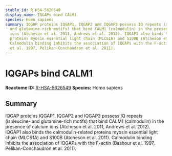 ```yaml
---
stable_id: R-HSA-5626549
display_name: IQGAPs bind CALM1
species: Homo sapiens
summary: IQGAP proteins IQGAP1, IQGAP2 and IQGAP3 possess IQ repeats (isoleucine-
  and glutamine-rich motifs) that bind CALM1 (calmodulin) in the presence of calcium
  ions (Atcheson et al. 2011, Andrews et al. 2012). IQGAP1 also binds the calmodulin-related
  proteins myosin essential light chain (MLCS1A) and S100B (Atcheson et al. 2011).
  Calmodulin binding inhibits the association of IQGAPs with the F-actin (Bashour
  et al. 1997, Pelikan-Conchaudron et al. 2011).
---
```


# IQGAPs bind CALM1
**Reactome ID:** [R-HSA-5626549](https://reactome.org/content/detail/R-HSA-5626549)
**Species:** Homo sapiens

## Summary

IQGAP proteins IQGAP1, IQGAP2 and IQGAP3 possess IQ repeats (isoleucine- and glutamine-rich motifs) that bind CALM1 (calmodulin) in the presence of calcium ions (Atcheson et al. 2011, Andrews et al. 2012). IQGAP1 also binds the calmodulin-related proteins myosin essential light chain (MLCS1A) and S100B (Atcheson et al. 2011). Calmodulin binding inhibits the association of IQGAPs with the F-actin (Bashour et al. 1997, Pelikan-Conchaudron et al. 2011).
